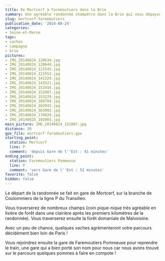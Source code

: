 ```yaml
---
title: De Mortcerf à Faremoutiers dans la Brie
summary: Une agréable randonnée champêtre dans la Brie qui vous dépaysera bien !
slug: mortcerf-faremoutiers
publication_date: '2014-08-24'
categories:
- Seine-et-Marne
tags:
- vaches
- campagne
- brie
pictures:
- IMG_20140824_120634.jpg
- IMG_20140824_120640.jpg
- IMG_20140824_121545.jpg
- IMG_20140824_121552.jpg
- IMG_20140824_141329.jpg
- IMG_20140824_143521.jpg
- IMG_20140824_152416.jpg
- IMG_20140824_152807.jpg
- IMG_20140824_153229.jpg
- IMG_20140824_160704.jpg
- IMG_20140824_162943.jpg
- IMG_20140824_163002.jpg
- IMG_20140824_170020.jpg
- IMG_20140825_192003.jpg
main_picture: IMG_20140824_152807.jpg
distance: 20
gpx_file: mortcerf-faremoutiers.gpx
starting_point:
  station: Mortcerf
  line: P
  comment: 'depuis Gare de l''Est : 41 minutes'
ending_point:
  station: Faremoutiers Pommeuse
  line: P
  comment: 'vers Gare de l''Est : 52 minutes'
favorite: false
hidden: false
---
```


Le départ de la randonnée se fait en gare de Mortcerf, sur la branche de Coulommiers de la ligne P du Transilien.

Vous traverserez de nombreux champs (coin pique-nique très agréable en lisière de forêt dans une clairière après les premiers kilomètres de la randonnée). Vous traverserez ensuite la forêt domaniale de Malvoisine.

Avec un peu de chance, quelques vaches agrémenteront votre parcours décidément bien loin de Paris !

Vous rejoindrez ensuite la gare de Faremoutiers Pommeuse pour reprendre le train, une gare qui a bien porté son nom pour nous car nous avons trouvé sur le parcours quelques pommes à faire en compote !
